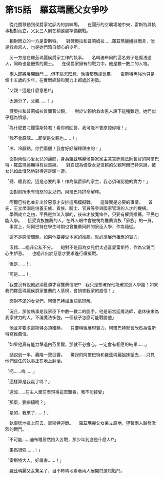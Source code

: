 # 第15話　羅茲瑪麗父女爭吵

　從花園移動到侯爵家宅邸內的訓練場。
　在圓形的空曠場地中央，雷斯特與執事相對而立，父女三人則在稍遠處準備觀戰。

　相對而立的一方是雷斯特。
　對薇奧拉和普莉姆拉……羅茲瑪麗姐妹而言，他是救命恩人，也是她們暗自傾心的少年。

　另一方是在羅茲瑪麗侯爵家工作的執事。
　名叫迪布爾的這名男子是魔法達人，同時也是優秀的戰士。
　在侯爵家擁有的戰力中，他是數一數二的人物。

　兩人即將展開戰鬥……但不論怎麼想，執事都應該會贏。
　雷斯特再強也只是個十五歲的少年，在實戰經驗和實力上都處於劣勢。

「父親！這是什麼意思!?」

「太過分了，父親……！」

　薇奧拉和普莉姆拉質問著父親。
　對於父親給救命恩人設下這種難題，她們似乎極為憤怒。

「為什麼要刁難雷斯特君！看你的回答，我可能不會原諒你哦！」

「我不會原諒……即使是父親也……！」

「冷、冷靜點。你們兩個！我會好好解釋理由的！」

　面對兩個心愛女兒的逼問，身為羅茲瑪麗侯爵家家主兼宮廷魔法師長官的阿爾巴特・羅茲瑪麗顯得有些畏縮。
　對自認為備受女兒信賴的父親阿爾巴特來說，被女兒如此憤怒地對待還是頭一遭。

「聽、聽我說。這是必要的事！作為侯爵家的家主，我必須確認他的實力！」

　面對前所未有憤怒的女兒們，阿爾巴特拼命解釋。

　阿爾巴特也並非出於惡意才安排這場模擬戰。
　這確實是必要的事情。
　首先，王立學園是培養王族、貴族、騎士、官員等參與國家管理的人才的機構。
　學園成立之初，平民是無法入學的，後來才放寬條件，只要有權貴推薦，平民也能入學。
　接受貴族推薦的人，在外人眼中會被視為推薦貴族「家族」的一員。
　事實上，阿爾巴特在學生時期也曾推薦同齡的家臣入學，作為隨從。

「這不是感情問題。如果他要接受本家的推薦，就必須展示相應的實力」

　沒錯……絕非公私不分。
　絕對不是因為女兒們太過喜愛雷斯特，作為父親而心生妒忌。
　也絕非出於惡意才要求進行模擬戰。

「但是……！」

「可是……！」

「我並沒有說他必須獲勝才寫推薦信吧!?　我只是想確保他能確實進入學園！如果我們羅茲瑪麗侯爵家推薦的人落榜，會損害我家的威信！」

　面對不滿的女兒們，阿爾巴特加重語氣辯解。

「況且，那位執事是我家臣下中數一數二的能手。他是前宮廷魔法師，退休後來為我家效力的人。不論魔法多強，一個孩子怎麼可能戰勝他」

　他並非要求雷斯特必須獲勝。
　只要稍微展現實力，阿爾巴特就會欣然為雷斯特寫推薦信。

「如果他真有能力擊退白芬里爾，那就不必擔心。一定會有相應的結果……」

　話說到一半，轟隆一聲巨響。
　驚訝的阿爾巴特和羅茲瑪麗姐妹望去……只見他們信任的執事正在地上翻滾。

「呃……嗚……」

「這樣算是我贏了嗎？」

「還沒……在主人面前表現得這麼難看，我不能接受」

「那麼，要繼續嗎？」

「是的，我來了……！」

　執事猛地撲上前去，雷斯特迎戰。
　羅茲瑪麗父女呆立原地，望著兩人越發激烈的戰鬥。

「不可能……迪布爾居然陷入苦戰，那少年到底是什麼人!?」

「果然很強……！」

「雷斯特大人，好厲害……！」

　羅茲瑪麗父女驚呆了，目不轉睛地看著兩人展開的激烈戰鬥。